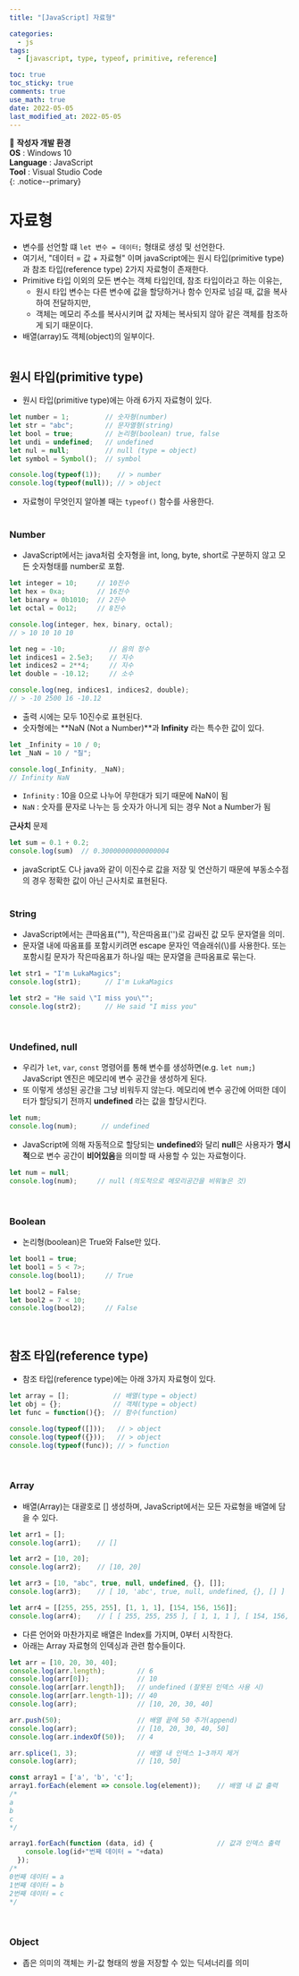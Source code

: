 ```yaml
---
title: "[JavaScript] 자료형"

categories:
  - js
tags:
  - [javascript, type, typeof, primitive, reference]

toc: true
toc_sticky: true
comments: true
use_math: true
date: 2022-05-05
last_modified_at: 2022-05-05
---
```


📌 **작성자 개발 환경** <br>
**OS** : Windows 10 <br>
**Language** : JavaScript<br>
**Tool** : Visual Studio Code<br>
{: .notice--primary}

# 자료형

- 변수를 선언할 떄 `let 변수 = 데이터;` 형태로 생성 및 선언한다.
- 여기서, "데이터 = 값 + 자료형" 이며 javaScript에는 원시 타입(primitive type)과 참조 타입(reference type) 2가지 자료형이 존재한다.
- Primitive 타입 이외의 모든 변수는 객체 타입인데, 참조 타입이라고 하는 이유는,
  - 원시 타입 변수는 다른 변수에 값을 할당하거나 함수 인자로 넘길 때, 값을 복사하여 전달하지만,
  - 객체는 메모리 주소를 복사시키며 값 자체는 복사되지 않아 같은 객체를 참조하게 되기 때문이다.
- 배열(array)도 객체(object)의 일부이다.
<br><br>

## 원시 타입(primitive type)

- 원시 타입(primitive type)에는 아래 6가지 자료형이 있다.

```js
let number = 1;         // 숫자형(number)
let str = "abc";        // 문자열형(string)
let bool = true;        // 논리형(boolean) true, false
let undi = undefined;   // undefined
let nul = null;         // null (type = object)
let symbol = Symbol();  // symbol

console.log(typeof(1));    // > number
console.log(typeof(null)); // > object
```

- 자료형이 무엇인지 알아볼 때는 `typeof()` 함수를 사용한다.
<br><br>

### Number

- JavaScript에서는 java처럼 숫자형을 int, long, byte, short로 구분하지 않고 모든 숫자형태를 number로 포함.

```js
let integer = 10;     // 10진수
let hex = 0xa;        // 16진수
let binary = 0b1010;  // 2진수
let octal = 0o12;     // 8진수

console.log(integer, hex, binary, octal); 
// > 10 10 10 10

let neg = -10;           // 음의 정수
let indices1 = 2.5e3;    // 지수
let indices2 = 2**4;     // 지수
let double = -10.12;     // 소수

console.log(neg, indices1, indices2, double);
// > -10 2500 16 -10.12
```

- 출력 시에는 모두 10진수로 표현된다.
- 숫자형에는 **NaN (Not a Number)**과 **Infinity** 라는 특수한 값이 있다.

```js
let _Infinity = 10 / 0;
let _NaN = 10 / "칠";

console.log(_Infinity, _NaN);
// Infinity NaN
```

- `Infinity` : 10을 0으로 나누어 무한대가 되기 때문에 NaN이 됨
- `NaN` : 숫자를 문자로 나누는 등 숫자가 아니게 되는 경우 Not a Number가 됨

**근사치** 문제

```js
let sum = 0.1 + 0.2;
console.log(sum)  // 0.30000000000000004
```

- javaScript도 C나 java와 같이 이진수로 값을 저장 및 연산하기 때문에 부동소수점의 경우 정확한 값이 아닌 근사치로 표현된다.
<br><br>

### String

- JavaScript에서는 큰따옴표(""), 작은따옴표('')로 감싸진 값 모두 문자열을 의미.
- 문자열 내에 따옴표를 포함시키려면 escape 문자인 역슬래쉬(\\)를 사용한다. 또는 포함시킬 문자가 작은따옴표가 하나일 때는 문자열을 큰따옴표로 묶는다.

```js
let str1 = "I'm LukaMagics";
console.log(str1);      // I'm LukaMagics

let str2 = "He said \"I miss you\"";
console.log(str2);      // He said "I miss you"
```
<br>

### Undefined, null

- 우리가 `let`, `var`, `const` 명령어를 통해 변수를 생성하면(e.g. `let num;`) JavaScript 엔진은 메모리에 변수 공간을 생성하게 된다.
- 또 이렇게 생성된 공간을 그냥 비워두지 않는다. 메모리에 변수 공간에 어떠한 데이터가 할당되기 전까지 **undefined** 라는 값을 할당시킨다.

```js
let num;
console.log(num);      // undefined
```

- JavaScript에 의해 자동적으로 할당되는 **undefined**와 달리 **null**은 사용자가 **명시적**으로 변수 공간이 **비어있음**을 의미할 때 사용할 수 있는 자료형이다.

```js
let num = null;
console.log(num);     // null (의도적으로 메모리공간을 비워놓은 것)
```
<br>

### Boolean

- 논리형(boolean)은 True와 False만 있다.

```js
let bool1 = true;
let bool1 = 5 < 7>;
console.log(bool1);     // True

let bool2 = False;
let bool2 = 7 < 10;    
console.log(bool2);     // False
```
<br>

## 참조 타입(reference type)

- 참조 타입(reference type)에는 아래 3가지 자료형이 있다.

```js
let array = [];           // 배열(type = object)
let obj = {};             // 객체(type = object)
let func = function(){};  // 함수(function) 

console.log(typeof([]));   // > object
console.log(typeof({}));   // > object
console.log(typeof(func)); // > function
```
<br>

### Array

- 배열(Array)는 대괄호로 [] 생성하며, JavaScript에서는 모든 자료형을 배열에 담을 수 있다.

```js
let arr1 = [];
console.log(arr1);    // []

let arr2 = [10, 20];
console.log(arr2);    // [10, 20]

let arr3 = [10, "abc", true, null, undefined, {}, []];
console.log(arr3);    // [ 10, 'abc', true, null, undefined, {}, [] ]

let arr4 = [[255, 255, 255], [1, 1, 1], [154, 156, 156]];
console.log(arr4);    // [ [ 255, 255, 255 ], [ 1, 1, 1 ], [ 154, 156, 156 ] ]
```

- 다른 언어와 마찬가지로 배열은 Index를 가지며, 0부터 시작한다.
- 아래는 Array 자료형의 인덱싱과 관련 함수들이다.

```js
let arr = [10, 20, 30, 40];
console.log(arr.length);        // 6
console.log(arr[0]);            // 10
console.log(arr[arr.length]);   // undefined (잘못된 인덱스 사용 시)
console.log(arr[arr.length-1]); // 40
console.log(arr);               // [10, 20, 30, 40]

arr.push(50);                   // 배열 끝에 50 추가(append)
console.log(arr);               // [10, 20, 30, 40, 50]
console.log(arr.indexOf(50));   // 4

arr.splice(1, 3);               // 배열 내 인덱스 1~3까지 제거
console.log(arr);               // [10, 50]

const array1 = ['a', 'b', 'c'];
array1.forEach(element => console.log(element));    // 배열 내 값 출력
/*
a
b
c
*/

array1.forEach(function (data, id) {                // 값과 인덱스 출력
    console.log(id+"번째 데이터 = "+data)
  });
/*
0번째 데이터 = a
1번째 데이터 = b
2번째 데이터 = c
*/
```
<br>

### Object

- 좁은 의미의 객체는 키-값 형태의 쌍을 저장할 수 있는 딕셔너리를 의미

```js
```

